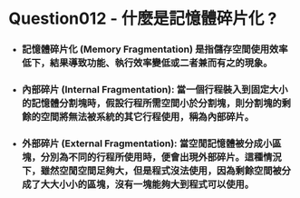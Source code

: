 Question012 - 什麼是記憶體碎片化 ?
=====
* ### 記憶體碎片化 (Memory Fragmentation) 是指儲存空間使用效率低下，結果導致功能、執行效率變低或二者兼而有之的現象。
* ### 內部碎片 (Internal Fragmentation): 當一個行程裝入到固定大小的記憶體分割塊時，假設行程所需空間小於分割塊，則分割塊的剩餘的空間將無法被系統的其它行程使用，稱為內部碎片。
* ### 外部碎片 (External Fragmentation): 當空閒記憶體被分成小區塊，分別為不同的行程所使用時，便會出現外部碎片。這種情況下，雖然空閒空間足夠大，但是程式沒法使用，因為剩餘空間被分成了大大小小的區塊，沒有一塊能夠大到程式可以使用。
<br />
